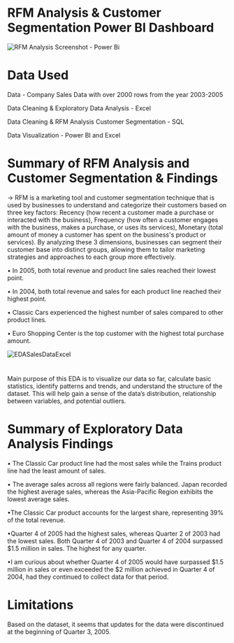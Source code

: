 <!DOCTYPE html>
<html>
<head>
</head>
<body>
<h1>RFM Analysis & Customer Segmentation Power BI Dashboard</h1>
<p></p>
</body>
</html>

![RFM Analysis Screenshot - Power Bi](https://github.com/raventheanalyst/RFM_Analysis_Customer_Segmentation_Excel_SQL_PowerBI/assets/128438737/e88ec368-9a9b-43a6-824b-f72516cb544b)

<!DOCTYPE html>
<html>
<head>
<!-- HTML Codes by Quackit.com -->
<meta name="viewport" content="width=device-width, initial-scale=1">
<meta name="description" content="Data  - Company Sales Data from the year 2003-2005
Data Cleaning & Exploratory Data Analysis - Excel
Data Cleaning & RFM Analysis Customer Segmentation - SQL 
Data Visualization - Power BI and Excel">
</head>
<body>
<h1>Data Used</h1>
<p>Data  - Company Sales Data with over 2000 rows from the year 2003-2005</p>
<p>Data Cleaning & Exploratory Data Analysis - Excel</p>
<p>Data Cleaning & RFM Analysis Customer Segmentation - SQL </p>
<p>Data Visualization - Power BI and Excel</p>
</body>
</html>

<!DOCTYPE html>
<html>
<head>
</head>
<body>
<h1>Summary of RFM Analysis and Customer Segmentation & Findings </h1>
<p>→ RFM is a marketing tool and customer segmentation technique that is used by businesses to understand and categorize their customers based on three key factors: Recency (how recent a customer made a purchase or interacted with the business), Frequency (how often a customer engages with the business, makes a purchase, or uses its services), Monetary (total amount of money a customer has spent on the business's product or services). By analyzing these 3 dimensions, businesses can segment their customer base into distinct groups, allowing them to tailor marketing strategies and approaches to each group more effectively. </p>
<p></p>
<p>• In 2005, both total revenue and product line sales reached their lowest point. </p>
<p>• In 2004, both total revenue and sales for each product line reached their highest point.</p>
<p>• Classic Cars experienced the highest number of sales compared to other product lines.</p>
<p>• Euro Shopping Center is the top customer with the highest total purchase amount. </p>
<p></p>
</body>
</html>

![EDASalesDataExcel](https://github.com/raventheanalyst/RFM_Analysis_Customer_Segmentation_Excel_SQL_PowerBI/assets/128438737/1aac046b-e8bf-40bd-8aad-685b48a0c31b)
<!DOCTYPE html>
<html>
<head>
<!-- HTML Codes by Quackit.com -->
<meta name="viewport" content="width=device-width, initial-scale=1">
</head>
<body>
<h1></h1>
<p>Main purpose of this EDA is to visualize our data so far, calculate basic statistics, identify patterns and trends, and understand the structure of the dataset. This will help gain a sense of the data’s distribution, relationship between variables, and potential outliers. </p>
</body>


<!DOCTYPE html>
<html>
<head>
<!-- HTML Codes by Quackit.com -->
<meta name="viewport" content="width=device-width, initial-scale=1">
</head>
<body>
<h1>Summary of Exploratory Data Analysis Findings</h1>
<p>• The Classic Car product line had the most sales while the Trains product line had the least amount of sales.</p>
<p>• The average sales across all regions were fairly balanced. Japan recorded the highest average sales, whereas the Asia-Pacific Region exhibits the lowest average sales. </p>
<p>•The Classic Car product accounts for the largest share, representing 39% of the total revenue.</p>
<p>•Quarter 4 of 2005 had the highest sales, whereas Quarter 2 of 2003 had the lowest sales. Both Quarter 4 of 2003 and Quarter 4 of 2004 surpassed $1.5 million in sales. The highest for any quarter.</p>
<p>•I am curious about whether Quarter 4 of 2005 would have surpassed $1.5 million in sales or even exceeded the $2 million achieved in Quarter 4 of 2004, had they continued to collect data for that period. </p>
</body>
</html>

<!DOCTYPE html>
<html>
<head>
<!-- HTML Codes by Quackit.com -->
<meta name="viewport" content="width=device-width, initial-scale=1">
</head>
<body>
<h1>Limitations</h1>
<p>Based on the dataset, it seems that updates for the data were discontinued at the beginning of Quarter 3, 2005. </p>
</body>
</html>
